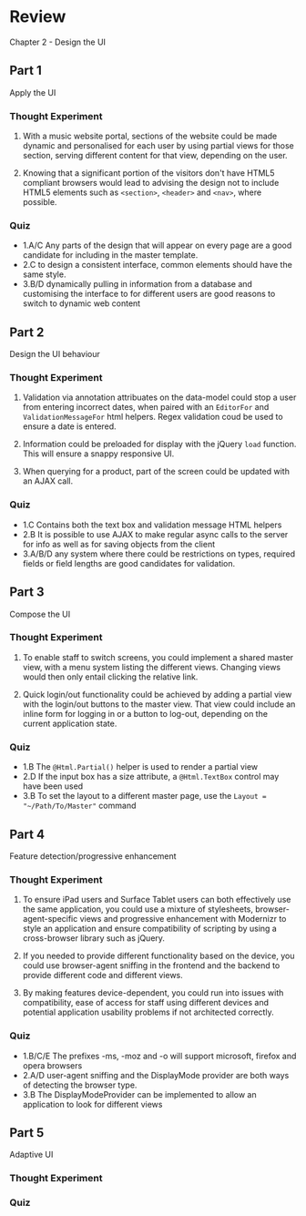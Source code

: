 ﻿# Review

Chapter 2 - Design the UI

## Part 1

Apply the UI

### Thought Experiment

1. With a music website portal, sections of the website could be made dynamic and personalised for each user by using partial views for those section, serving different content for that view, depending on the user.

2. Knowing that a significant portion of the visitors don't have HTML5 compliant browsers would lead to advising the design not to include HTML5 elements such as `<section>`, `<header>` and `<nav>`, where possible.

### Quiz

* 1.A/C Any parts of the design that will appear on every page are a good candidate for including in the master template.
* 2.C to design a consistent interface, common elements should have the same style.
* 3.B/D dynamically pulling in information from a database and customising the interface to for different users are good reasons to switch to dynamic web content


## Part 2

Design the UI behaviour

### Thought Experiment

1. Validation via annotation attribuates on the data-model could stop a user from entering incorrect dates, when paired with an `EditorFor` and `ValidationMessageFor` html helpers. Regex validation coud be used to ensure a date is entered.

2. Information could be preloaded for display with the jQuery `load` function. This will ensure a snappy responsive UI.

3. When querying for a product, part of the screen could be updated with an AJAX call.

### Quiz

* 1.C Contains both the text box and validation message HTML helpers
* 2.B It is possible to use AJAX to make regular async calls to the server for info as well as for saving objects from the client
* 3.A/B/D any system where there could be restrictions on types, required fields or field lengths are good candidates for validation.


## Part 3

Compose the UI

### Thought Experiment

1. To enable staff to switch screens, you could implement a shared master view, with a menu system listing the different views. Changing views would then only entail clicking the relative link.

2. Quick login/out functionality could be achieved by adding a partial view with the login/out buttons to the master view. That view could include an inline form for logging in or a button to log-out, depending on the current application state.

### Quiz

* 1.B The `@Html.Partial()` helper is used to render a partial view
* 2.D If the input box has a size attribute, a `@Html.TextBox` control may have been used
* 3.B To set the layout to a different master page, use the `Layout = "~/Path/To/Master"` command


## Part 4

Feature detection/progressive enhancement

### Thought Experiment

1. To ensure iPad users and Surface Tablet users can both effectively use the same application, you could use a mixture of stylesheets, browser-agent-specific views and progressive enhancement with Modernizr to style an application and ensure compatibility of scripting by using a cross-browser library such as jQuery.

2. If you needed to provide different functionality based on the device, you could use browser-agent sniffing in the frontend and the backend to provide different code and different views.

3. By making features device-dependent, you could run into issues with compatibility, ease of access for staff using different devices and potential application usability problems if not architected correctly.

### Quiz

* 1.B/C/E The prefixes -ms, -moz and -o will support microsoft, firefox and opera browsers
* 2.A/D user-agent sniffing and the DisplayMode provider are both ways of detecting the browser type.
* 3.B The DisplayModeProvider can be implemented to allow an application to look for different views


## Part 5

Adaptive UI

### Thought Experiment

### Quiz
